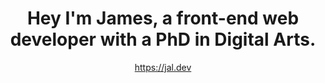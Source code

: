 <h1 align="center">Hey I'm James, a front-end web developer with a PhD in Digital Arts.</h1>
<!--
<p align="center">
  <a href="https://jamesalexanderlee.co.uk" target="_blank"><img align="center" src="https://jamesalexanderlee.co.uk/img/icons/react.svg" width="32" height="32" /></a>
  <a href="https://jamesalexanderlee.co.uk" target="_blank"><img align="center" src="https://jamesalexanderlee.co.uk/img/icons/html5.svg" width="32" height="32" /></a>
  <a href="https://jamesalexanderlee.co.uk" target="_blank"><img align="center" src="https://jamesalexanderlee.co.uk/img/icons/css3.svg" width="32" height="32" /></a>
  <a href="https://jamesalexanderlee.co.uk" target="_blank"><img align="center" src="https://jamesalexanderlee.co.uk/img/icons/sass.svg" width="32" height="32" /></a>
  <a href="https://jamesalexanderlee.co.uk" target="_blank"><img align="center" src="https://jamesalexanderlee.co.uk/img/icons/js.svg" width="32" height="32" /></a>
  <a href="https://jamesalexanderlee.co.uk" target="_blank"><img align="center" src="https://jamesalexanderlee.co.uk/img/icons/php.svg" width="32" height="32" /></a>
  <a href="https://jamesalexanderlee.co.uk" target="_blank"><img align="center" src="https://jamesalexanderlee.co.uk/img/icons/mysql.svg" width="32" height="32" /></a>
  <a href="https://jamesalexanderlee.co.uk" target="_blank"><img align="center" src="https://jamesalexanderlee.co.uk/img/icons/git.svg" width="32" height="32" /></a>
  <a href="https://jamesalexanderlee.co.uk" target="_blank"><img align="center" src="https://jamesalexanderlee.co.uk/img/icons/grunt.svg" width="32" height="32" /></a>
  <a href="https://jamesalexanderlee.co.uk" target="_blank"><img align="center" src="https://jamesalexanderlee.co.uk/img/icons/cordova.svg" width="32" height="32" /></a>
  <a href="https://jamesalexanderlee.co.uk" target="_blank"><img align="center" src="https://jamesalexanderlee.co.uk/img/icons/photoshop.svg" width="32" height="32" /></a>
</p>
-->
<p align="center">
  <a href="https://jal.dev" target="_blank">https://jal.dev</a>
</p>
